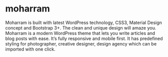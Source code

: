 # moharram
Moharram is built with latest WordPress technology, CSS3, Material Design concept and Bootstrap 3+. The clean and unique design will amaze you. Moharram is a modern WordPress theme that lets you write articles and blog posts with ease. It’s fully responsive and mobile first. It has predefined styling for photographer, creative designer, design agency which can be imported with one click.
